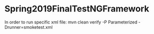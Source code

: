 # Spring2019FinalTestNGFramework

In order to run specific xml file: mvn clean verify -P Parameterized -Drunner=smoketest.xml
